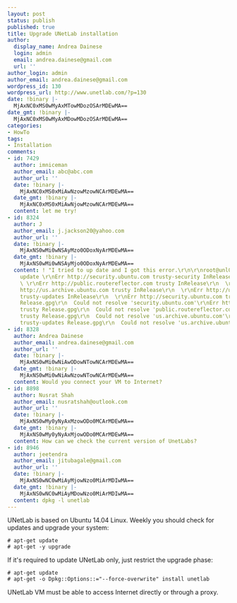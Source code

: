 ```yaml
---
layout: post
status: publish
published: true
title: Upgrade UNetLab installation
author:
  display_name: Andrea Dainese
  login: admin
  email: andrea.dainese@gmail.com
  url: ''
author_login: admin
author_email: andrea.dainese@gmail.com
wordpress_id: 130
wordpress_url: http://www.unetlab.com/?p=130
date: !binary |-
  MjAxNC0xMS0wMyAxMTowMDozOSArMDEwMA==
date_gmt: !binary |-
  MjAxNC0xMS0wMyAxMDowMDozOSArMDEwMA==
categories:
- HowTo
tags:
- Installation
comments:
- id: 7429
  author: imniceman
  author_email: abc@abc.com
  author_url: ''
  date: !binary |-
    MjAxNC0xMS0xMiAwNzowMzowNCArMDEwMA==
  date_gmt: !binary |-
    MjAxNC0xMS0xMiAwNjowMzowNCArMDEwMA==
  content: let me try!
- id: 8324
  author: J
  author_email: j.jackson20@yahoo.com
  author_url: ''
  date: !binary |-
    MjAxNS0wMi0wNSAyMzo0ODoxNyArMDEwMA==
  date_gmt: !binary |-
    MjAxNS0wMi0wNSAyMjo0ODoxNyArMDEwMA==
  content: ! "I tried to up date and I got this error.\r\n\r\nroot@unl01:~# apt-get
    update \r\nErr http://security.ubuntu.com trusty-security InRelease\r\n
    \ \r\nErr http://public.routereflector.com trusty InRelease\r\n  \r\nErr
    http://us.archive.ubuntu.com trusty InRelease\r\n  \r\nErr http://us.archive.ubuntu.com
    trusty-updates InRelease\r\n  \r\nErr http://security.ubuntu.com trusty-security
    Release.gpg\r\n  Could not resolve 'security.ubuntu.com'\r\nErr http://public.routereflector.com
    trusty Release.gpg\r\n  Could not resolve 'public.routereflector.com'\r\nErr http://us.archive.ubuntu.com
    trusty Release.gpg\r\n  Could not resolve 'us.archive.ubuntu.com'\r\nErr http://us.archive.ubuntu.com
    trusty-updates Release.gpg\r\n  Could not resolve 'us.archive.ubuntu.com'"
- id: 8328
  author: Andrea Dainese
  author_email: andrea.dainese@gmail.com
  author_url: ''
  date: !binary |-
    MjAxNS0wMi0wNiAwODowNTowNCArMDEwMA==
  date_gmt: !binary |-
    MjAxNS0wMi0wNiAwNzowNTowNCArMDEwMA==
  content: Would you connect your VM to Internet?
- id: 8898
  author: Nusrat Shah
  author_email: nusratshah@outlook.com
  author_url: ''
  date: !binary |-
    MjAxNS0wMy0yNyAxMzowODo0MCArMDEwMA==
  date_gmt: !binary |-
    MjAxNS0wMy0yNyAxMjowODo0MCArMDEwMA==
  content: How can we check the current version of UnetLabs?
- id: 8946
  author: jeetendra
  author_email: jitubagale@gmail.com
  author_url: ''
  date: !binary |-
    MjAxNS0wNC0wMiAyMjowNzo0MiArMDIwMA==
  date_gmt: !binary |-
    MjAxNS0wNC0wMiAyMDowNzo0MiArMDIwMA==
  content: dpkg -l unetlab
---
```


UNetLab is based on Ubuntu 14.04 Linux. Weekly you should check for updates and upgrade your system:
~~~
# apt-get update
# apt-get -y upgrade
~~~
If it's required to update UNetLab only, just restrict the upgrade phase:
~~~
# apt-get update
# apt-get -o Dpkg::Options::="--force-overwrite" install unetlab
~~~
UNetLab VM must be able to access Internet directly or through a proxy.
